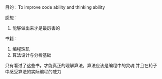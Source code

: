 目的：To improve code ability and thinking ability

感想：

1. 能够做出来才是最厉害的

书籍：

1. 编程珠玑
2. 算法设计与分析基础

只有看过了这些书，才能真正的理解算法，算法应该是编程中的灵魂
并且在轮子中感受算法的实际编程的威力
